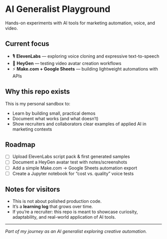 # AI Generalist Playground

Hands-on experiments with AI tools for marketing automation, voice, and video.

## Current focus
- 🎙️ **ElevenLabs** — exploring voice cloning and expressive text-to-speech
- 🎥 **HeyGen** — testing video avatar creation workflows
- ⚡ **Make.com + Google Sheets** — building lightweight automations with APIs

## Why this repo exists
This is my personal sandbox to:
- Learn by building small, practical demos
- Document what works (and what doesn’t)
- Show recruiters and collaborators clear examples of applied AI in marketing contexts

## Roadmap
- [ ] Upload ElevenLabs script pack & first generated samples
- [ ] Document a HeyGen avatar test with notes/screenshots
- [ ] Add a simple Make.com → Google Sheets automation export
- [ ] Create a Jupyter notebook for “cost vs. quality” voice tests

## Notes for visitors
- This is not about polished production code.  
- It’s a **learning log** that grows over time.  
- If you’re a recruiter: this repo is meant to showcase curiosity, adaptability, and real-world application of AI tools.

---

*Part of my journey as an AI generalist exploring creative automation.*

